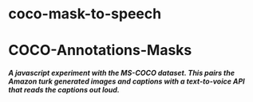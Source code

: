 # coco-mask-to-speech

# COCO-Annotations-Masks

##### A javascript experiment with the MS-COCO dataset. This pairs the Amazon turk generated images and captions with a text-to-voice API that reads the captions out loud.

